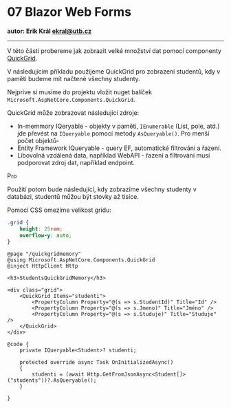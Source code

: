 # 07 Blazor Web Forms

**autor: Erik Král ekral@utb.cz**

---

V této části probereme jak zobrazit velké množství dat pomocí componenty [QuickGrid](https://aspnet.github.io/quickgridsamples/).

V následujícím příkladu použijeme QuickGrid pro zobrazení studentů, kdy v paměti budeme mít načtené všechny studenty.

Nejprive si musíme do projektu vložit nuget balíček `Microsoft.AspNetCore.Components.QuickGrid`.

QuickGrid může zobrazovat následující zdroje:

- In-memmory IQeryable - objekty v paměti, `IEnumerable` (List, pole, atd.) jde převést na `IQueryable` pomocí metody `AsQueryable()`. Pro menší počet objektů-
- Entity Framework IQueryable - query EF, automatické filtrování a řazení.
- Libovolná vzdálená data, například WebAPI - řazení a filtrování musí podporovat zdroj dat, například endpoint.

Pro 

Použití potom bude následující, kdy zobrazíme všechny studenty v databázi, studentů můžou být stovky až tisíce.

Pomocí CSS omezíme velikost gridu:

```css
.grid {
    height: 25rem;
    overflow-y: auto;
}
```

```razor
@page "/quickgridmemory"
@using Microsoft.AspNetCore.Components.QuickGrid
@inject HttpClient Http

<h3>StudentsQuickGridMemory</h3>

<div class="grid">
    <QuickGrid Items="studenti">
        <PropertyColumn Property="@(s => s.StudentId)" Title="Id" />
        <PropertyColumn Property="@(s => s.Jmeno)" Title="Jméno" />
        <PropertyColumn Property="@(s => s.Studuje)" Title="Studuje" />
    </QuickGrid>
</div>

@code {
    private IQueryable<Student>? studenti;

    protected override async Task OnInitializedAsync()
    {
        studenti = (await Http.GetFromJsonAsync<Student[]>("students"))?.AsQueryable();
    }

}
```